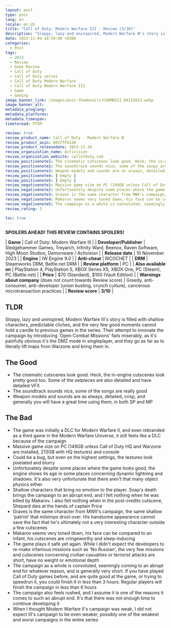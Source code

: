 ```yaml
---
layout: post
type: post
lang: en
locale: en_US
title: "Call of Duty: Modern Warfare III - Review [3/10]"
description: "Sloppy, lazy and uninspired, Modern Warfare Ⅲ's story is filled with shallow characters, predictable cliches, and the very few good moments cannot hold a candle to previous games in the series. Their attempt to innovate the campaign by introducing 'Open Combat Missions' fails miserably, as it's painfully obvious it's the DMZ mode in singleplayer, and they go as far as to literally lift maps from Warzone and bring them in."
date: 2023-11-04 10:59:00 +0200
categories:
  - Post
tags:
  - 2023
  - Review
  - Game Review
  - Call of Duty
  - Call of Duty series
  - Call of Duty Modern Warfare
  - Call of Duty Modern Warfare III
  - Game
  - Gaming
image_banner_link: /images/post-thumbnails/CODMWIII_04112023.webp
image_banner_alt: 
metadata_proglang:
metadata_platforms:
metadata_timespan:
timetoread: PT5M

review: true
review_product_name: Call of Duty - Modern Warfare Ⅲ
review_product_asin: B0CFTFG12B
review_product_releasedate: 2023-11-10
review_organization_name: Activision
review_organization_website: callofduty.com
review_positivenote1: The cinematic cutscenes look good. Heck, the in-engine cutscenes look pretty good too. Some of the setpieces are also detailed and have detailed VFX
review_positivenote2: The soundtrack sounds nice, some of the songs are really good
review_positivenote3: Weapon models and sounds are as always, detailed, crisp, and generally you will have a great time using them, in both SP and MP
review_positivenote4: [ Empty ]
review_positivenote5: [ Empty ]
review_negativenote1: Massive game size on PC (149GB unless Call of Duty HQ and Warzone are installed, 213GB with HQ textures) and console
review_negativenote2: Unfortunately despite some places where the game looks good, the engine shows its age in some places concerning dynamic lightning and shadows. It's also very unfortunate that there aren't that many object physics either
review_negativenote3: Graves is the same character from MWⅡ's campaign, the same shallow 'patriot' that milsimps drool over. His handsome appearance cannot save the fact that he's ultimately not a very interesting character outside a few cutscenes
review_negativenote4: Makarov seems very toned down, his face can be compared to an infant, his cutscenes are cringeworthy and sleep-inducing
review_negativenote5: The campaign as a whole is convoluted, seemingly coming to an abrupt end for whatever reason, and is generally very short. If you have played Call of Duty games before, and are quite good at the game, or trying to speedrun it, you could finish it in less than 3 hours. Regular players will finish the campaign in less than 6 hours
review_rating: 3

toc: true
---
```


**SPOILERS AHEAD! THIS REVIEW CONTAINS SPOILERS!**

| **Game** | Call of Duty: Modern Warfare Ⅲ |
| **Developer/Publisher** | Sledgehammer Games, Treyarch, Infinity Ward, Beenox, Raven Software, High Moon Studios, Demonware / Activision |
| **Release date** | 10 November 2023 |
| **Engine** | IW Engine 9.0 |
| **Anti-cheat** | RICOCHET |
| **DRM** | Steamworks DRM, Battle.net DRM |
| **Review platform** | PC |
| **Also available on** | PlayStation 4, PlayStation 5, XBOX Series XS, XBOX One, PC (Steam), PC (Battle.net) |
| **Price** | $70 (Standard), $100 (Vault Edition) |
| **Warnings about company** (does not count towards Review score) | Greedy, anti-consumer, anti-developer (union busting, crunch culture), cancerous microtransaction practices |
| **Review score** | **3/10** |

## TLDR
Sloppy, lazy and uninspired, Modern Warfare Ⅲ's story is filled with shallow characters, predictable cliches, and the very few good moments cannot hold a candle to previous games in the series. Their attempt to innovate the campaign by introducing 'Open Combat Missions' fails miserably, as it's painfully obvious it's the DMZ mode in singleplayer, and they go as far as to literally lift maps from Warzone and bring them in.

## The Good
+ The cinematic cutscenes look good. Heck, the in-engine cutscenes look pretty good too. Some of the setpieces are also detailed and have detailed VFX
+ The soundtrack sounds nice, some of the songs are really good
+ Weapon models and sounds are as always, detailed, crisp, and generally you will have a great time using them, in both SP and MP

## The Bad
- The game was initially a DLC for Modern Warfare Ⅱ, and even rebranded as a third game in the Modern Warfare Universe, it still feels like a DLC because of the campaign
- Massive game size on PC (149GB unless Call of Duty HQ and Warzone are installed, 213GB with HQ textures) and console
- Could be a bug, but even on the highest settings, the textures look pixelated and blurry
- Unfortunately despite some places where the game looks good, the engine shows its age in some places concerning dynamic lightning and shadows. It's also very unfortunate that there aren't that many object physics either
- Shallow characters that bring no emotion to the player. Soap's death brings the campaign to an abrupt end, and I felt nothing when he was killed by Makarov. I also felt nothing when in the post-credits cutscene, Shepard dies at the hands of captain Price
- Graves is the same character from MWⅡ's campaign, the same shallow 'patriot' that milsimps drool over. His handsome appearance cannot save the fact that he's ultimately not a very interesting character outside a few cutscenes
- Makarov seems very toned down, his face can be compared to an infant, his cutscenes are cringeworthy and sleep-inducing
- The game plays it safe yet again. While I didn't expect the developers to re-make infamous missions such as 'No Russian', the very few missions and cutscenes concerning civilian casualties or terrorist attacks are short, have no weight or emotional depth
- The campaign as a whole is convoluted, seemingly coming to an abrupt end for whatever reason, and is generally very short. If you have played Call of Duty games before, and are quite good at the game, or trying to speedrun it, you could finish it in less than 3 hours. Regular players will finish the campaign in less than 6 hours
- The campaign also feels rushed, and I assume it is one of the reasons it comes to such an abrupt end. It's that there was not enough time to continue developing it
- When I thought Modern Warfare Ⅱ's campaign was weak, I did not expect Ⅲ's campaign to be even weaker, possibly one of the weakest and worst campaigns in the entire series 
